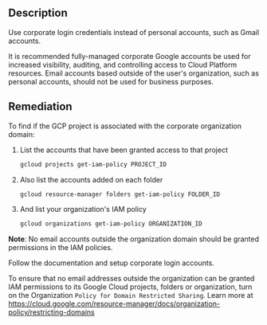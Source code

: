 ## Description

Use corporate login credentials instead of personal accounts, such as Gmail accounts.

It is recommended fully-managed corporate Google accounts be used for increased visibility, auditing, and controlling access to Cloud Platform resources. Email accounts based outside of the user's organization, such as personal accounts, should not be used for business purposes.

## Remediation

To find if the GCP project is associated with the corporate organization domain:

1. List the accounts that have been granted access to that project
    ```bash
    gcloud projects get-iam-policy PROJECT_ID
    ```
2. Also list the accounts added on each folder
    ```bash
    gcloud resource-manager folders get-iam-policy FOLDER_ID
    ```
3. And list your organization's IAM policy
    ```bash
    gcloud organizations get-iam-policy ORGANIZATION_ID
    ```

**Note**: No email accounts outside the organization domain should be granted permissions in the IAM policies.

Follow the documentation and setup corporate login accounts.

To ensure that no email addresses outside the organization can be granted IAM permissions to its Google Cloud projects, folders or organization, turn on the Organization `Policy for Domain Restricted Sharing`. Learn more at https://cloud.google.com/resource-manager/docs/organization-policy/restricting-domains
